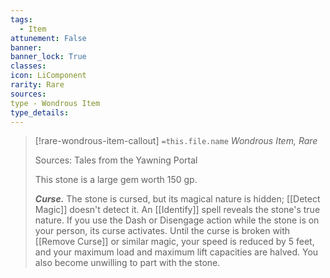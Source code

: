 ```yaml
---
tags:
  - Item
attunement: False
banner: 
banner_lock: True
classes:
icon: LiComponent
rarity: Rare
sources:
type - Wondrous Item
type_details: 
---
```

>[!rare-wondrous-item-callout] `=this.file.name`
>*Wondrous Item, Rare*
>
>Sources: Tales from the Yawning Portal
>
>This stone is a large gem worth 150 gp.
>
>***Curse.*** The stone is cursed, but its magical nature is hidden; [[Detect Magic]] doesn't detect it. An [[Identify]] spell reveals the stone's true nature. If you use the Dash or Disengage action while the stone is on your person, its curse activates. Until the curse is broken with [[Remove Curse]] or similar magic, your speed is reduced by 5 feet, and your maximum load and maximum lift capacities are halved. You also become unwilling to part with the stone.
>
>
